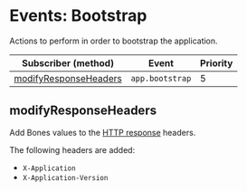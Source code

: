 # Events: Bootstrap

Actions to perform in order to bootstrap the application.

| Subscriber (method)                             | Event           | Priority |
|-------------------------------------------------|-----------------|----------|
| [modifyResponseHeaders](#modifyresponseheaders) | `app.bootstrap` | 5        |

## modifyResponseHeaders

Add Bones values to the [HTTP response](https://github.com/bayfrontmedia/bones/blob/master/docs/services/response.md) headers.

The following headers are added:

- `X-Application`
- `X-Application-Version`